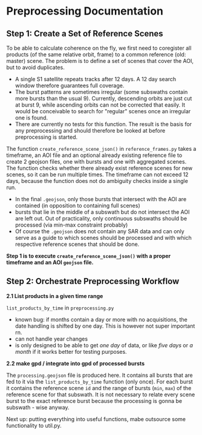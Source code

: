 # Preprocessing Documentation

## Step 1: Create a Set of Reference Scenes

To be able to calculate coherence on the fly, we first need to coregister all products (of the same relative orbit, frame) to a common reference (old: master) scene. The problem is to define a set of scenes that cover the AOI, but to avoid duplicates.

* A single S1 satellite repeats tracks after 12 days. A 12 day search window therefore guarantees full coverage.
* The burst patterns are sometimes irregular (some subswaths contain more bursts than the usual 9). Currently, descending orbits are just cut at burst 9, while ascending orbits can not be corrected that easily. It would be conceivable to search for "regular" scenes once an irregular one is found.
* There are currently no tests for this function. The result is the basis for any preprocessing and should therefore be looked at before preprocessing is started.

The function `create_reference_scene_json()` in `reference_frames.py` takes a timeframe, an AOI file and an optional already existing reference file to create 2 geojson files, one with bursts and one with aggregated scenes. The function checks whether there already exist reference scenes for new scenes, so it can be run multiple times. The timeframe can not exceed 12 days, because the function does not do ambiguity checks inside a single run.

* In the final `.geojson`, only those bursts that intersect with the AOI are contained (in opposition to containing full scenes)
* bursts that lie in the middle of a subswath but do not intersect the AOI are left out. Out of practicality, only continuous subswaths should be processed (via min-max constraint probably)
* Of course the `.geojson` does not contain any SAR data and can only serve as a guide to which scenes should be processed and with which respective reference scenes that should be done.

**Step 1 is to execute `create_reference_scene_json()` with a proper timeframe and an AOI `geojson` file.**

## Step 2: Orchestrate Preprocessing Workflow

**2.1 List products in a given time range**

`list_products_by_time` in `preprocessing.py`

* known bug: if months contain a day or more with no acquisitions, the date handling is shifted by one day. This is however not super important rn.
* can not handle year changes
* is only designed to be able to get *one day* of data, or like *five days* or *a month* if it works better for testing purposes.

**2.2 make gpd / integrate into gpd of processed bursts**

The `processing.geojson` file is produced here. It contains all bursts that are fed to it via the `list_products_by_time` function (only once). For each burst it contains the reference scene `id` and the range of bursts (`min`, `max`) of the reference scene for that subswath. It is not necessary to relate every scene burst to the exact reference burst because the processing is gonna be subswath - wise anyway.

Next up: putting everything into useful functions, mabe outsource some functionality to util.py.